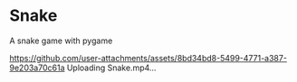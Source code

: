 # Snake
A snake game with pygame

https://github.com/user-attachments/assets/8bd34bd8-5499-4771-a387-9e203a70c61a
Uploading Snake.mp4…
